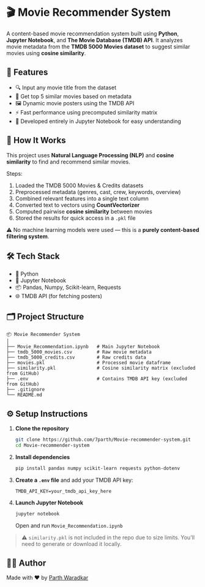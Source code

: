 # 🎬 Movie Recommender System

A content-based movie recommendation system built using **Python**, **Jupyter Notebook**, and **The Movie Database (TMDB) API**. It analyzes movie metadata from the **TMDB 5000 Movies dataset** to suggest similar movies using **cosine similarity**.

## 🚀 Features

- 🔍 Input any movie title from the dataset
- 🤝 Get top 5 similar movies based on metadata
- 🖼️ Dynamic movie posters using the TMDB API
- ⚡ Fast performance using precomputed similarity matrix
- 📓 Developed entirely in Jupyter Notebook for easy understanding

## 🧠 How It Works

This project uses **Natural Language Processing (NLP)** and **cosine similarity** to find and recommend similar movies.

Steps:
1. Loaded the TMDB 5000 Movies & Credits datasets
2. Preprocessed metadata (genres, cast, crew, keywords, overview)
3. Combined relevant features into a single text column
4. Converted text to vectors using **CountVectorizer**
5. Computed pairwise **cosine similarity** between movies
6. Stored the results for quick access in a `.pkl` file

⚠️ No machine learning models were used — this is a **purely content-based filtering system**.

## 🛠️ Tech Stack

- 🐍 Python
- 📓 Jupyter Notebook
- 📦 Pandas, Numpy, Scikit-learn, Requests
- 🌐 TMDB API (for fetching posters)

## 🗂️ Project Structure

```
📦 Movie Recommender System
│
├── Movie_Recommendation.ipynb   # Main Jupyter Notebook
├── tmdb_5000_movies.csv         # Raw movie metadata
├── tmdb_5000_credits.csv        # Raw credits data
├── movies.pkl                   # Processed movie dataframe
├── similarity.pkl               # Cosine similarity matrix (excluded from GitHub)
├── .env                         # Contains TMDB API key (excluded from GitHub)
├── .gitignore
└── README.md
```

## ⚙️ Setup Instructions

1. **Clone the repository**
   ```bash
   git clone https://github.com/7parth/Movie-recommender-system.git
   cd Movie-recommender-system
   ```

2. **Install dependencies**
   ```bash
   pip install pandas numpy scikit-learn requests python-dotenv
   ```

3. **Create a `.env` file** and add your TMDB API key:
   ```
   TMDB_API_KEY=your_tmdb_api_key_here
   ```

4. **Launch Jupyter Notebook**
   ```bash
   jupyter notebook
   ```
   Open and run `Movie_Recommendation.ipynb`

> ⚠️ `similarity.pkl` is not included in the repo due to size limits. You'll need to generate or download it locally.


## 🙋‍♂️ Author

Made with ❤️ by [Parth Waradkar](https://github.com/7parth)
